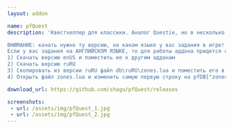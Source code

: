 ```yaml
---
layout: addon

name: pfQuest
description: 'Квестхелпер для классики. Аналог Questie, но в несколько раз лучше. Оставляет отметки на карте мира, тем самым указывая вам, куда следует бежать для выполнения того или иного задания. На данный момент интерфейс на аглийском, как автор сделает возможность перевода мы сразу же переведем.

ВНИМАНИЕ: качать нужно ту версию, на каком языке у вас задания в игре!
Если у вас задания на АНГЛИЙСКОМ ЯЗЫКЕ, то для работы аддона придется сделать некоторые манипуляции:
1) Скачать версию enUS и поместить ее к другим аддонам
2) Скачать версию ruRU
3) Скопировать из версии ruRU файл db\ruRU\zones.lua и поместить его в папку со скаченным аддоном db\enUS\zones.lua, согласиться заменить
4) Открыть файл zones.lua и изменить самую первую строку на pfDB["zones"]["enUS"] = {'

download_url: https://github.com/shagu/pfQuest/releases

screenshots:
 - url: /assets/img/pfQuest_1.jpg
 - url: /assets/img/pfQuest_2.jpg
---
```

